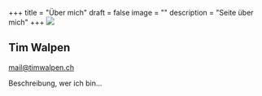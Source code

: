 +++
title = "Über mich"
draft = false
image = ""
description = "Seite über mich"
+++
![](/img/default-author.png)

## Tim Walpen

mail@timwalpen.ch

Beschreibung, wer ich bin...